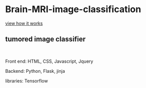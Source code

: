 # Brain-MRI-image-classification<br>
[view how it works](https://drive.google.com/file/d/12rxDCBRf_rAf6okQlgyin_rKgA2cnA-b/view?usp=sharing)<br/>

<h2>tumored image classifier</h2><br/>

Front end: HTML, CSS, Javascript, Jquery<br/>

Backend: Python, Flask, jinja<br/>

libraries: Tensorflow
